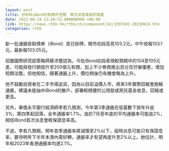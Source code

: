 ```yaml
---
layout: post
title: 分析料iBond仍有微升空間　首次派息或高於兩厘
date: 2021-06-24 13:20:53.000000000 +08:00
link: https://news.rthk.hk/rthk/ch/component/k2/1597492-20210624.htm
categories: rthk
---
```


新一批通脹掛鈎債券（iBond）首日掛牌，開市初段高見103.2元，中午收報103.1元，最新報103.05元。

招銀國際研究部策略師蘇沛豐認為，今批iBond初段表現較預期中的104至105元差，可能與發行額提升至200億元有關，加上不少券商推出百分百孖展優惠，增加短期沽壓。但他相信，隨著通脹上升，價位稍後仍有機會略為上升。

他不鼓勵投資者在二手市場追貨，因為以目前溢價入市，將來3年實際回報會跑輸通脹，建議未能抽中iBond的散戶，部署較穩健的公用股或房託基金收息，回報或更高。

另外，華僑永亨銀行經濟師李若凡預測，今年第3季通脹在低基數下按年升逾3%，第四季起回落，全年通脹率1.7%。由於7月至年底的平均通脹率可能逾2%，相信iBond首次派息會較保證息率高。

不過，李若凡預期，明年首季通脹率將減慢至2%以下，屆時派息可能只有保證息率，要待明年下半年本港內需好轉，通脹率才有望再度升至2%以上。她估計，明年和2023年香港通脹率均達2.1%。
